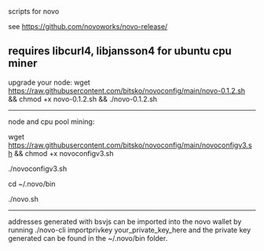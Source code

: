 scripts for novo

see https://github.com/novoworks/novo-release/

requires libcurl4, libjansson4 for ubuntu cpu miner
------

upgrade your node:
wget https://raw.githubusercontent.com/bitsko/novoconfig/main/novo-0.1.2.sh && chmod +x novo-0.1.2.sh && ./novo-0.1.2.sh

------
node and cpu pool mining:

wget https://raw.githubusercontent.com/bitsko/novoconfig/main/novoconfigv3.sh && chmod +x novoconfigv3.sh

./novoconfigv3.sh

cd ~/.novo/bin

./novo.sh

-----

addresses generated with bsvjs can be imported into the novo wallet by running
./novo-cli importprivkey your_private_key_here
and the private key generated can be found in the ~/.novo/bin folder.
